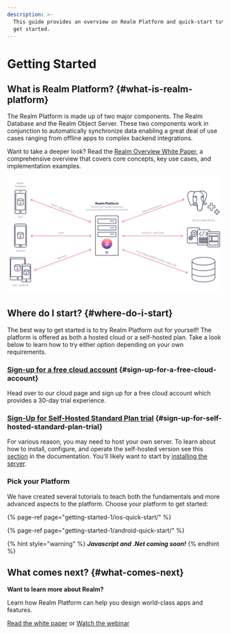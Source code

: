 ```yaml
---
description: >-
  This guide provides an overview on Realm Platform and quick-start tutorials to
  get started.
---
```


# Getting Started

## What is Realm Platform? {#what-is-realm-platform}

The Realm Platform is made up of two major components. The Realm Database and the Realm Object Server. These two components work in conjunction to automatically synchronize data enabling a great deal of use cases ranging from offline apps to complex backend integrations.

Want to take a deeper look? Read the [Realm Overview White Paper](https://www2.realm.io/whitepaper/realm-overview-registration), a comprehensive overview that covers core concepts, key use cases, and implementation examples.

![](.gitbook/assets/artboard%20%281%29.png)

## Where do I start? {#where-do-i-start}

The best way to get started is to try Realm Platform out for yourself!  The platform is offered as both a hosted cloud or a self-hosted plan.  Take a look below to learn how to try either option depending on your own requirements.  

### [Sign-up for a free cloud account](https://cloud.realm.io/) {#sign-up-for-a-free-cloud-account}

Head over to our cloud page and sign up for a free cloud account which provides a 30-day trial experience.  

### [Sign-Up for Self-Hosted Standard Plan trial](https://realm.io/trial/self-hosted-standard-plan) {#sign-up-for-self-hosted-standard-plan-trial}

For various reason, you may need to host your own server.  To learn about how to install, configure, and operate the self-hosted version see this [section](self-hosted/) in the documentation.  You'll likely want to start by [installing the server](self-hosted/installation/).  

### Pick your Platform

We have created several tutorials to teach both the fundamentals and more advanced aspects to the platform. Choose your platform to get started:

{% page-ref page="getting-started-1/ios-quick-start/" %}

{% page-ref page="getting-started-1/android-quick-start/" %}

{% hint style="warning" %}
_**Javascript and .Net coming soon!**_
{% endhint %}

## What comes next? {#what-comes-next}

**Want to learn more about Realm?**

Learn how Realm Platform can help you design world-class apps and features.

[Read the white paper](https://www2.realm.io/whitepaper/realm-overview-registration?_ga=2.266659790.1140662478.1513013122-2031688623.1501706764) or [Watch the webinar](https://www2.realm.io/webinar/realm-platform-2-overview-registration?_ga=2.97855199.1140662478.1513013122-2031688623.1501706764)

